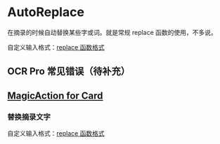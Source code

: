# AutoReplace
在摘录的时候自动替换某些字或词。就是常规 replace 函数的使用，不多说。

自定义输入格式：[replace 函数格式](../advance/custom.md#replace-函数)

## OCR Pro 常见错误（待补充）

## [MagicAction for Card](magicaction4card.md#替换摘录文字)
### 替换摘录文字
自定义输入格式：[replace 函数格式](../advance/custom.md#replace-函数)